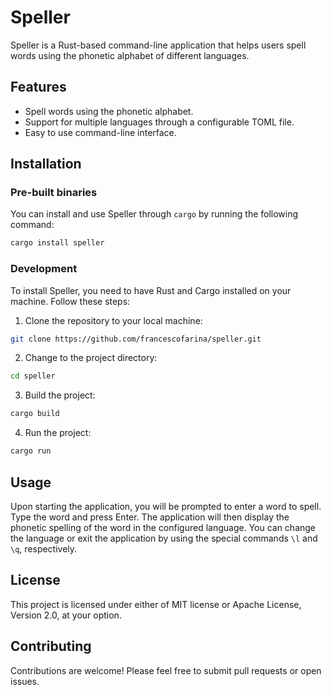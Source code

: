 # Speller

Speller is a Rust-based command-line application that helps users spell words using the phonetic alphabet of different languages. 

## Features

- Spell words using the phonetic alphabet.
- Support for multiple languages through a configurable TOML file.
- Easy to use command-line interface.

## Installation

### Pre-built binaries

You can install and use Speller through `cargo` by running the following command:

```sh
cargo install speller
```

### Development

To install Speller, you need to have Rust and Cargo installed on your machine. Follow these steps:

1. Clone the repository to your local machine:

```sh
git clone https://github.com/francescofarina/speller.git
```

2. Change to the project directory:

```sh
cd speller
```

3. Build the project:

```sh
cargo build
```

4. Run the project:

```sh
cargo run
```

## Usage

Upon starting the application, you will be prompted to enter a word to spell. Type the word and press Enter. The application will then display the phonetic spelling of the word in the configured language. You can change the language or exit the application by using the special commands `\l` and `\q`, respectively.

## License

This project is licensed under either of MIT license or Apache License, Version 2.0, at your option.

## Contributing

Contributions are welcome! Please feel free to submit pull requests or open issues.